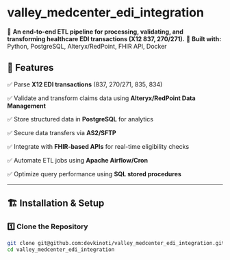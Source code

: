 # valley_medcenter_edi_integration


🚀 **An end-to-end ETL pipeline for processing, validating, and transforming healthcare EDI transactions (X12 837, 270/271).**
🔗 **Built with:** Python, PostgreSQL, Alteryx/RedPoint, FHIR API, Docker

## 📌 Features
✅ Parse **X12 EDI transactions** (837, 270/271, 835, 834)

✅ Validate and transform claims data using **Alteryx/RedPoint Data Management**

✅ Store structured data in **PostgreSQL** for analytics

✅ Secure data transfers via **AS2/SFTP**

✅ Integrate with **FHIR-based APIs** for real-time eligibility checks

✅ Automate ETL jobs using **Apache Airflow/Cron**

✅ Optimize query performance using **SQL stored procedures**

---

## 🏗️ Installation & Setup

### **1️⃣ Clone the Repository**
```bash
git clone git@github.com:devkinoti/valley_medcenter_edi_integration.git
cd valley_medcenter_edi_integration
